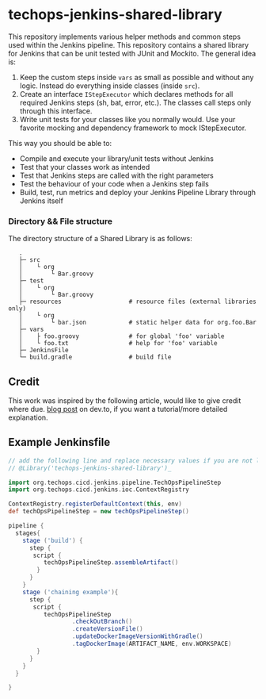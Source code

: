 # techops-jenkins-shared-library
This repository implements various helper methods and common 
steps used within the Jenkins pipeline. This repository contains a 
shared library for Jenkins that can be unit tested with JUnit and Mockito. 
The general idea is:

1. Keep the custom steps inside `vars` as small as possible and without 
any logic. Instead do everything inside classes (inside `src`).
2. Create an interface `IStepExecutor` which declares methods for all required 
Jenkins steps (sh, bat, error, etc.). The classes call steps only through 
this interface.
3. Write unit tests for your classes like you normally would. Use your favorite 
mocking and dependency framework to mock IStepExecutor.

This way you should be able to:

* Compile and execute your library/unit tests without Jenkins
* Test that your classes work as intended
* Test that Jenkins steps are called with the right parameters
* Test the behaviour of your code when a Jenkins step fails
* Build, test, run metrics and deploy your Jenkins Pipeline Library through Jenkins itself


### Directory && File structure
The directory structure of a Shared Library is as follows:

```
   .
   ├─ src
   │    └ org
   │        └ Bar.groovy
   ├─ test
   │    └ org
   │        └ Bar.groovy
   ├─ resources                   # resource files (external libraries only)
   │    └ org
   │        └ bar.json            # static helper data for org.foo.Bar
   ├─ vars
   │    ├ foo.groovy              # for global 'foo' variable
   │    └ foo.txt                 # help for 'foo' variable
   ├─ JenkinsFile
   └─ build.gradle                # build file
```


## Credit
This work was inspired by the following article, would like to give credit where due.
[blog post](https://dev.to/kuperadrian/how-to-setup-a-unit-testable-jenkins-shared-pipeline-library-2e62) on dev.to,  if you want a tutorial/more detailed explanation.

## Example Jenkinsfile

```groovy
// add the following line and replace necessary values if you are not loading the library implicitly
// @Library('techops-jenkins-shared-library')_

import org.techops.cicd.jenkins.pipeline.TechOpsPipelineStep
import org.techops.cicd.jenkins.ioc.ContextRegistry

ContextRegistry.registerDefaultContext(this, env)
def techOpsPipelineStep = new techOpsPipelineStep()

pipeline {
  stages{
    stage ('build') {
      step {
       script {
          techOpsPipelineStep.assembleArtifact()
        }
      }
    }
    stage ('chaining example'){
      step {
       script {
          techOpsPipelineStep
                  .checkOutBranch()
                  .createVersionFile()
                  .updateDockerImageVersionWithGradle()
                  .tagDockerImage(ARTIFACT_NAME, env.WORKSPACE)
        }
      }
    }
  }

}
```